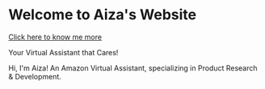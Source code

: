 <!DOCTYPE html>
<html>
<head>
	<title>Aiza's Page
	</title>
</head>
<body>
	<h1>Welcome to Aiza's Website</h1>
		<a href="Bio.html">
			Click here to know me more
		</a>
		<p>Your Virtual Assistant that Cares!
		</p>
			<p>Hi, I'm Aiza! An Amazon Virtual Assistant, specializing in Product Research & Development.
			</p>
</body>
</html>
